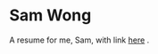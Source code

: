 # Sam Wong
A resume for me, Sam, with link [here](http://samwong1109.github.io/Resume/samwong.html) .
